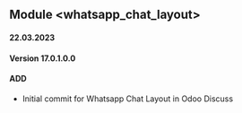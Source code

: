 ## Module <whatsapp_chat_layout>

#### 22.03.2023
#### Version 17.0.1.0.0
#### ADD
- Initial commit for Whatsapp Chat Layout in Odoo Discuss